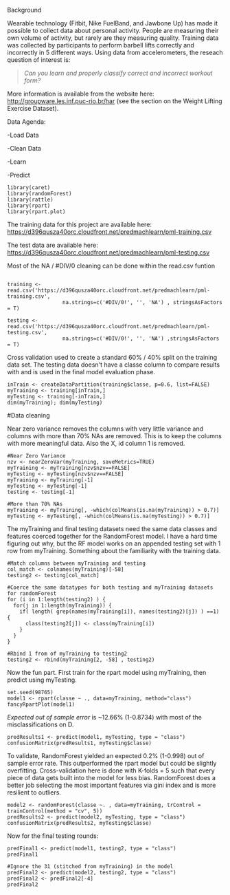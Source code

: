 Background

Wearable technology (Fitbit, Nike FuelBand, and Jawbone Up) has made it possible to collect data about personal activity. People are measuring their own volume of activity, but rarely are they measuring quality. Training data was collected by participants to perform barbell lifts correctly and incorrectly in 5 different ways. Using data from accelerometers, the reseach question of interest is:

>*Can you learn and properly classify correct and incorrect workout form?*

More information is available from the website here: http://groupware.les.inf.puc-rio.br/har (see the section on the Weight Lifting Exercise Dataset).


Data Agenda:

-Load Data

-Clean Data

-Learn

-Predict

```{r, error = FALSE, message = FALSE}
library(caret)
library(randomForest)
library(rattle)
library(rpart)
library(rpart.plot)
```


The training data for this project are available here:
https://d396qusza40orc.cloudfront.net/predmachlearn/pml-training.csv

The test data are available here:
https://d396qusza40orc.cloudfront.net/predmachlearn/pml-testing.csv

Most of the NA / #DIV/0 cleaning can be done within the read.csv funtion

```{r}

training <- read.csv('https://d396qusza40orc.cloudfront.net/predmachlearn/pml-training.csv', 
                  na.strings=c('#DIV/0!', '', 'NA') , stringsAsFactors = T)

testing <- read.csv('https://d396qusza40orc.cloudfront.net/predmachlearn/pml-testing.csv', 
                  na.strings=c('#DIV/0!', '', 'NA') ,stringsAsFactors = T)

```

Cross validation used to create a standard 60% / 40% split on the training data set. The testing data doesn't have a classe column to compare results with and is used in the final model evaluation phase.

```{r}
inTrain <- createDataPartition(training$classe, p=0.6, list=FALSE)
myTraining <- training[inTrain,]
myTesting <- training[-inTrain,]
dim(myTraining); dim(myTesting)
```

#Data cleaning

Near zero variance removes the columns with very little variance and columns with more than 70% NAs are removed. This is to keep the columns with more meaningful data. Also the X, id column 1 is removed. 

```{r}
#Near Zero Variance
nzv <- nearZeroVar(myTraining, saveMetrics=TRUE)
myTraining <- myTraining[nzv$nzv==FALSE]
myTesting <- myTesting[nzv$nzv==FALSE]
myTraining <- myTraining[-1]
myTesting <- myTesting[-1]
testing <- testing[-1]

#More than 70% NAs
myTraining <- myTraining[, -which(colMeans(is.na(myTraining)) > 0.7)]
myTesting <- myTesting[, -which(colMeans(is.na(myTesting)) > 0.7)]
```

The myTraining and final testing datasets need the same data classes and features coerced together for the RandomForest model. I have a hard time figuring out why, but the RF model works on an appended testing set with 1 row from myTraining. Something about the familiarity with the training data.

```{r}
#Match columns between myTraining and testing
col_match <- colnames(myTraining)[-58]
testing2 <- testing[col_match]

#Coerce the same datatypes for both testing and myTraining datasets for randomForest
for (i in 1:length(testing2) ) {
  for(j in 1:length(myTraining)) {
    if( length( grep(names(myTraining[i]), names(testing2)[j]) ) ==1)  {
      class(testing2[j]) <- class(myTraining[i])
    }
  }
}

#Rbind 1 from of myTraining to testing2
testing2 <- rbind(myTraining[2, -58] , testing2)
```

Now the fun part. First train for the rpart model using myTraining, then predict using myTesting.
```{r}
set.seed(98765)
model1 <- rpart(classe ~ ., data=myTraining, method="class")
fancyRpartPlot(model1)
```

*Expected out of sample error* is ~12.66% (1-0.8734) with most of the misclassifications on D.

```{r}
predResults1 <- predict(model1, myTesting, type = "class")
confusionMatrix(predResults1, myTesting$classe)
```

To validate, RandomForest yielded an expected 0.2% (1-0.998) out of sample error rate. This outperformed the rpart model but could be slightly overfitting. Cross-validation here is done with K-folds = 5 such that every piece of data gets built into the model for less bias. RandomForest does a better job selecting the most important features via gini index and is more resilient to outliers.

```{r}
model2 <- randomForest(classe ~. , data=myTraining, trControl = trainControl(method = "cv", 5))
predResults2 <- predict(model2, myTesting, type = "class")
confusionMatrix(predResults2, myTesting$classe)
```

Now for the final testing rounds:
```{r}
predFinal1 <- predict(model1, testing2, type = "class")
predFinal1

#Ignore the 31 (stitched from myTraining) in the model
predFinal2 <- predict(model2, testing2, type = "class")
predFinal2 <- predFinal2[-4]
predFinal2
```
